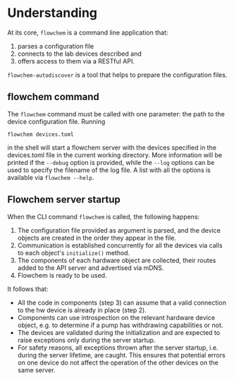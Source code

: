 # Understanding
At its core, `flowchem` is a command line application that:
1. parses a configuration file
2. connects to the lab devices described and
3. offers access to them via a RESTful API.

`flowchem-autodiscover` is a tool that helps to prepare the configuration files.

## flowchem command
The `flowchem` command must be called with one parameter: the path to the device configuration file. Running
```shell
flowchem devices.toml
```
in the shell will start a flowchem server with the devices specified in the devices.toml file in the current working directory.
More information will be printed if the `--debug` option is provided, while the `--log` options can be used to specify
the filename of the log file.
A list with all the options is available via `flowchem --help`.

## Flowchem server startup
When the CLI command `flowchem` is called, the following happens:
1. The configuration file provided as argument is parsed, and the device objects are created in the order they appear in the file.
2. Communication is established concurrently for all the devices via calls to each object's `initialize()` method.
3. The components of each hardware object are collected, their routes added to the API server and advertised via mDNS.
4. Flowchem is ready to be used.

It follows that:
* All the code in components (step 3) can assume that a valid connection to the hw device is already in place (step 2).
* Components can use introspection on the relevant hardware device object, e.g. to determine if a pump has withdrawing
  capabilities or not.
* The devices are validated during the initialization and are expected to raise exceptions only during the server startup.
* For safety reasons, all exceptions thrown after the server startup, i.e. during the server lifetime, are caught.
  This ensures that potential errors on one device do not affect the operation of the other devices on the same server.
